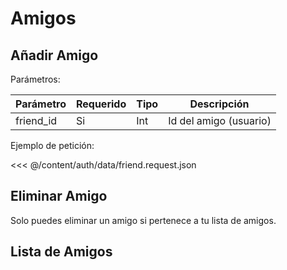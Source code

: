 # Amigos

## Añadir Amigo

<HttpAction action="POST" api="/api/friend" />

Parámetros:

|Parámetro|Requerido|Tipo|Descripción
|-|-|-|-|
|friend_id|Si|Int|Id del amigo (usuario)

Ejemplo de petición:

<<< @/content/auth/data/friend.request.json

## Eliminar Amigo

Solo puedes eliminar un amigo si pertenece a tu lista de amigos.

<HttpAction action="DELETE" api="/api/friend/{id}" />

## Lista de Amigos

<HttpAction action="GET" api="/api/friend" />